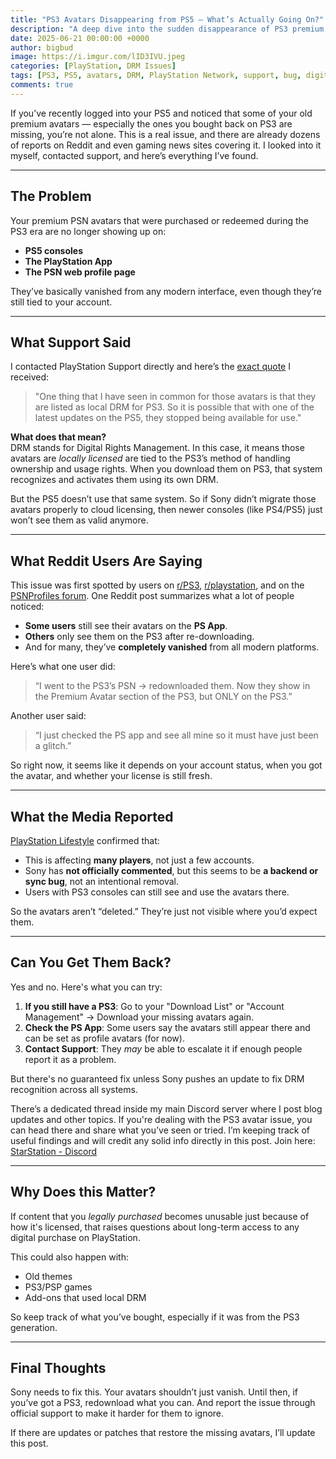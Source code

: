 ```yaml
---
title: "PS3 Avatars Disappearing from PS5 — What’s Actually Going On?"
description: "A deep dive into the sudden disappearance of PS3 premium avatars on PS5 and the PlayStation App. Includes support responses, DRM explanation, and community findings."
date: 2025-06-21 00:00:00 +0000
author: bigbud
image: https://i.imgur.com/lID3IVU.jpeg
categories: [PlayStation, DRM Issues]
tags: [PS3, PS5, avatars, DRM, PlayStation Network, support, bug, digital ownership]
comments: true
---
```


If you’ve recently logged into your PS5 and noticed that some of your old premium avatars — especially the ones you bought back on PS3 are missing, you’re not alone. This is a real issue, and there are already dozens of reports on Reddit and even gaming news sites covering it. I looked into it myself, contacted support, and here’s everything I’ve found.

---

## The Problem

Your premium PSN avatars that were purchased or redeemed during the PS3 era are no longer showing up on:

- **PS5 consoles**
- **The PlayStation App**
- **The PSN web profile page**

They’ve basically vanished from any modern interface, even though they’re still tied to your account.

---

## What Support Said

I contacted PlayStation Support directly and here’s the [exact quote](https://i.imgur.com/iqhWTTa.jpeg) I received:

> "One thing that I have seen in common for those avatars is that they are listed as local DRM for PS3. So it is possible that with one of the latest updates on the PS5, they stopped being available for use."

**What does that mean?**  
DRM stands for Digital Rights Management. In this case, it means those avatars are *locally licensed* are tied to the PS3’s method of handling ownership and usage rights. When you download them on PS3, that system recognizes and activates them using its own DRM.

But the PS5 doesn’t use that same system. So if Sony didn’t migrate those avatars properly to cloud licensing, then newer consoles (like PS4/PS5) just won’t see them as valid anymore.

---

## What Reddit Users Are Saying

This issue was first spotted by users on [r/PS3](https://www.reddit.com/r/PS3/comments/1ldczdb/ps3_avatars_reportedly_disappearing_from_ps5/), [r/playstation](https://www.reddit.com/r/playstation/s/XLRl5ERVHn), and on the [PSNProfiles forum](https://forum.psnprofiles.com/topic/179671-ps3-premium-avatars-seem-to-have-disappeared/). One Reddit post summarizes what a lot of people noticed:

- **Some users** still see their avatars on the **PS App**.
- **Others** only see them on the PS3 after re-downloading.
- And for many, they’ve **completely vanished** from all modern platforms.

Here’s what one user did:
> “I went to the PS3’s PSN → redownloaded them. Now they show in the Premium Avatar section of the PS3, but ONLY on the PS3.”

Another user said:
> “I just checked the PS app and see all mine so it must have just been a glitch.”

So right now, it seems like it depends on your account status, when you got the avatar, and whether your license is still fresh.

---

## What the Media Reported

[PlayStation Lifestyle](https://www.playstationlifestyle.net/2025/06/16/ps3-premium-psn-avatars-missing-ps5-ps-app/) confirmed that:

- This is affecting **many players**, not just a few accounts.
- Sony has **not officially commented**, but this seems to be **a backend or sync bug**, not an intentional removal.
- Users with PS3 consoles can still see and use the avatars there.

So the avatars aren’t “deleted.” They’re just not visible where you’d expect them.

---

## Can You Get Them Back?

Yes and no. Here's what you can try:

1. **If you still have a PS3**: Go to your "Download List" or "Account Management" → Download your missing avatars again.
2. **Check the PS App**: Some users say the avatars still appear there and can be set as profile avatars (for now).
3. **Contact Support**: They *may* be able to escalate it if enough people report it as a problem.

But there's no guaranteed fix unless Sony pushes an update to fix DRM recognition across all systems.

There’s a dedicated thread inside my main Discord server where I post blog updates and other topics. If you're dealing with the PS3 avatar issue, you can head there and share what you’ve seen or tried. I’m keeping track of useful findings and will credit any solid info directly in this post. Join here: [StarStation - Discord](https://discord.gg/EnAD7qUGc6)

---

## Why Does this Matter?

If content that you *legally purchased* becomes unusable just because of how it's licensed, that raises questions about long-term access to any digital purchase on PlayStation.

This could also happen with:

- Old themes
- PS3/PSP games
- Add-ons that used local DRM

So keep track of what you’ve bought, especially if it was from the PS3 generation.

---

## Final Thoughts

Sony needs to fix this. Your avatars shouldn’t just vanish. Until then, if you’ve got a PS3, redownload what you can. And report the issue through official support to make it harder for them to ignore.

If there are updates or patches that restore the missing avatars, I’ll update this post.
